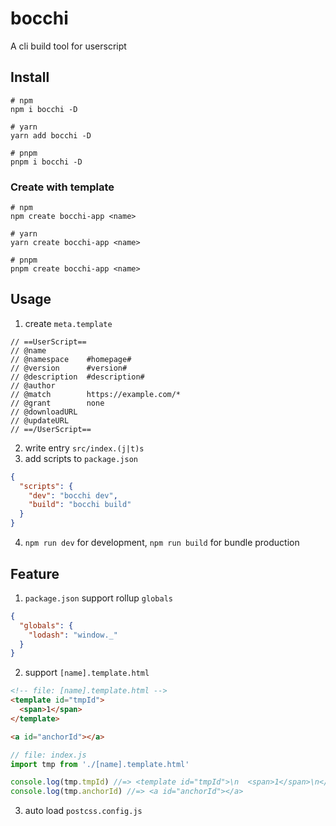 # bocchi

A cli build tool for userscript

## Install

```shell
# npm
npm i bocchi -D

# yarn
yarn add bocchi -D

# pnpm
pnpm i bocchi -D
```

### Create with template

```shell
# npm
npm create bocchi-app <name>

# yarn
yarn create bocchi-app <name>

# pnpm
pnpm create bocchi-app <name>
```

## Usage

1. create `meta.template`

```
// ==UserScript==
// @name
// @namespace    #homepage#
// @version      #version#
// @description  #description#
// @author
// @match        https://example.com/*
// @grant        none
// @downloadURL
// @updateURL
// ==/UserScript==
```

2. write entry `src/index.(j|t)s`
3. add scripts to `package.json`

```json
{
  "scripts": {
    "dev": "bocchi dev",
    "build": "bocchi build"
  }
}
```

4. `npm run dev` for development, `npm run build` for bundle production

## Feature

1. `package.json` support rollup `globals`

```json
{
  "globals": {
    "lodash": "window._"
  }
}
```

2. support `[name].template.html`

```html
<!-- file: [name].template.html -->
<template id="tmpId">
  <span>1</span>
</template>

<a id="anchorId"></a>
```

```js
// file: index.js
import tmp from './[name].template.html'

console.log(tmp.tmpId) //=> <template id="tmpId">\n  <span>1</span>\n</template>
console.log(tmp.anchorId) //=> <a id="anchorId"></a>
```

3. auto load `postcss.config.js`
